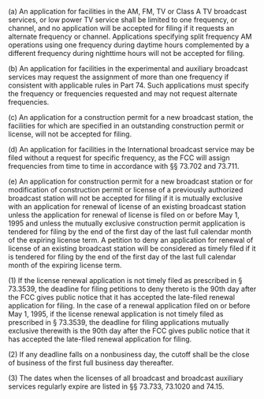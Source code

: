 (a) An application for facilities in the AM, FM, TV or Class A TV broadcast services, or low power TV service shall be limited to one frequency, or channel, and no application will be accepted for filing if it requests an alternate frequency or channel. Applications specifying split frequency AM operations using one frequency during daytime hours complemented by a different frequency during nighttime hours will not be accepted for filing.

(b) An application for facilities in the experimental and auxiliary broadcast services may request the assignment of more than one frequency if consistent with applicable rules in Part 74. Such applications must specify the frequency or frequencies requested and may not request alternate frequencies.

(c) An application for a construction permit for a new broadcast station, the facilities for which are specified in an outstanding construction permit or license, will not be accepted for filing.

(d) An application for facilities in the International broadcast service may be filed without a request for specific frequency, as the FCC will assign frequencies from time to time in accordance with §§ 73.702 and 73.711.

(e) An application for construction permit for a new broadcast station or for modification of construction permit or license of a previously authorized broadcast station will not be accepted for filing if it is mutually exclusive with an application for renewal of license of an existing broadcast station unless the application for renewal of license is filed on or before May 1, 1995 and unless the mutually exclusive construction permit application is tendered for filing by the end of the first day of the last full calendar month of the expiring license term. A petition to deny an application for renewal of license of an existing broadcast station will be considered as timely filed if it is tendered for filing by the end of the first day of the last full calendar month of the expiring license term.

(1) If the license renewal application is not timely filed as prescribed in § 73.3539, the deadline for filing petitions to deny thereto is the 90th day after the FCC gives public notice that it has accepted the late-filed renewal application for filing. In the case of a renewal application filed on or before May 1, 1995, if the license renewal application is not timely filed as prescribed in § 73.3539, the deadline for filing applications mutually exclusive therewith is the 90th day after the FCC gives public notice that it has accepted the late-filed renewal application for filing.

(2) If any deadline falls on a nonbusiness day, the cutoff shall be the close of business of the first full business day thereafter.

(3) The dates when the licenses of all broadcast and broadcast auxiliary services regularly expire are listed in §§ 73.733, 73.1020 and 74.15.

